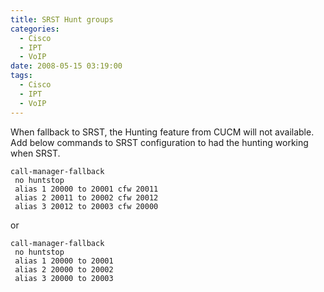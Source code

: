 ```yaml
---
title: SRST Hunt groups
categories:
  - Cisco
  - IPT
  - VoIP  
date: 2008-05-15 03:19:00
tags:
  - Cisco
  - IPT
  - VoIP
---
```


When fallback to SRST, the Hunting feature from CUCM will not available. Add below commands to SRST configuration to had the hunting working when SRST.

```
call-manager-fallback
 no huntstop
 alias 1 20000 to 20001 cfw 20011
 alias 2 20011 to 20002 cfw 20012
 alias 3 20012 to 20003 cfw 20000
```

or

```
call-manager-fallback
 no huntstop
 alias 1 20000 to 20001
 alias 2 20000 to 20002
 alias 3 20000 to 20003
```
